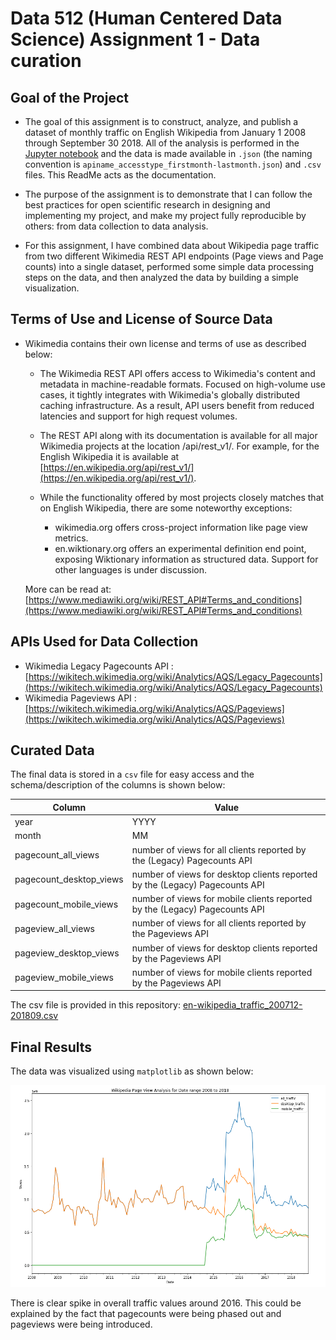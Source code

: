 # Data 512 (Human Centered Data Science) Assignment 1 - Data curation

## Goal of the Project

- The goal of this assignment is to construct, analyze, and publish a dataset of monthly traffic on English Wikipedia from January 1 2008 through September 30 2018. All of the analysis is performed in the [Jupyter notebook](https://github.com/TejasJagadeesh/data-512-a1/blob/master/hcds-a1-data-curation.ipynb) and the data is made available in `.json` (the naming convention is `apiname_accesstype_firstmonth-lastmonth.json`) and `.csv` files. This ReadMe acts as the documentation.

- The purpose of the assignment is to demonstrate that I can follow the best practices for open scientific research in designing and implementing my project, and make my project fully reproducible by others: from data collection to data analysis.

- For this assignment, I have combined data about Wikipedia page traffic from two different Wikimedia REST API endpoints (Page views and Page counts) into a single dataset, performed some simple data processing steps on the data, and then analyzed the data by building a simple visualization.

## Terms of Use and License of Source Data

- Wikimedia contains their own license and terms of use as described below:

    - The Wikimedia REST API offers access to Wikimedia's content and metadata in machine-readable formats. Focused on high-volume use cases, it tightly integrates with Wikimedia's globally distributed caching infrastructure. As a result, API users benefit from reduced latencies and support for high request volumes.

    - The REST API along with its documentation is available for all major Wikimedia projects at the location /api/rest_v1/. For example, for the English Wikipedia it is available at [https://en.wikipedia.org/api/rest_v1/](https://en.wikipedia.org/api/rest_v1/).

    - While the functionality offered by most projects closely matches that on English Wikipedia, there are some noteworthy exceptions:

        - wikimedia.org offers cross-project information like page view metrics.
        - en.wiktionary.org offers an experimental definition end point, exposing Wiktionary information as structured data. Support for other languages is under discussion.

    More can be read at: [https://www.mediawiki.org/wiki/REST_API#Terms_and_conditions](https://www.mediawiki.org/wiki/REST_API#Terms_and_conditions)

## APIs Used for Data Collection

- Wikimedia Legacy Pagecounts API : [https://wikitech.wikimedia.org/wiki/Analytics/AQS/Legacy_Pagecounts](https://wikitech.wikimedia.org/wiki/Analytics/AQS/Legacy_Pagecounts)
- Wikimedia Pageviews API : [https://wikitech.wikimedia.org/wiki/Analytics/AQS/Pageviews](https://wikitech.wikimedia.org/wiki/Analytics/AQS/Pageviews)

## Curated Data

The final data is stored in a `csv` file for easy access and the schema/description of the columns is shown below: 

| Column | Value | 
| ------ | ------ |
| year | YYYY | 
| month | MM | 
|pagecount_all_views| number of views for all clients reported by the (Legacy) Pagecounts API |
|pagecount_desktop_views | number of views for desktop clients reported by the (Legacy) Pagecounts API |
|pagecount_mobile_views	| number of views for mobile clients reported by the (Legacy) Pagecounts API |
|pageview_all_views| number of views for all clients reported by the Pageviews API |
|pageview_desktop_views| number of views for desktop clients reported by the Pageviews API |
|pageview_mobile_views| number of views for mobile clients reported by the Pageviews API |

The csv file is provided in this repository: [en-wikipedia_traffic_200712-201809.csv](https://github.com/TejasJagadeesh/data-512-a1/blob/master/en-wikipedia_traffic_200801-201709.csv)

## Final Results 

The data was visualized using `matplotlib` as shown below:

![Wikipedia Page View Analysis for Date Range 2008 to 2018](https://github.com/TejasJagadeesh/data-512-a1/blob/master/wikipedia_monthly_views_analysis.png)

There is clear spike in overall traffic values around 2016. This could be explained by the fact that pagecounts were being phased out and pageviews were being introduced.

